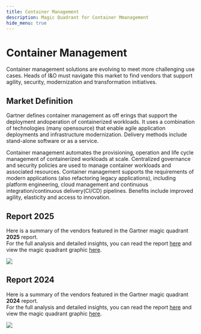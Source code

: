 ```yaml
---
title: Container Management
description: Magic Quadrant for Container Mmanagement
hide_menu: true
---
```


# Container Management

Container management solutions are evolving to meet more challenging use cases. Heads of I&O must navigate this market to find vendors that support agility, security, modernization and transformation initiatives.

## Market Definition

Gartner defines container management as off erings that support the deployment andoperation of containerized workloads. It uses a combination of technologies (many opensource) that enable agile application deployments and infrastructure modernization. Delivery methods include stand-alone software or as a service.

Container management automates the provisioning, operation and life cycle management of containerized workloads at scale. Centralized governance and security policies are used to manage container workloads and associated resources. Container management supports the requirements of modern applications (also refactoring legacy applications), including platform engineering, cloud management and continuous integration/continuous delivery(CI/CD) pipelines. Benefits include improved agility, elasticity and access to innovation.

## Report 2025

Here is a summary of the vendors featured in the Gartner magic quadrant **2025** report. <br/>For the full analysis and detailed insights, you can read the report
<a href="2025/container-management.pdf" target="_blank" rel="noopener noreferrer">here</a>
and view the magic quadrant graphic
<a href="2025/container-management.png" target="_blank" rel="noopener noreferrer">here</a>.

<img src="2025/container-management.png" loading="lazy" />

## Report 2024

Here is a summary of the vendors featured in the Gartner magic quadrant **2024** report. <br/>For the full analysis and detailed insights, you can read the report
<a href="2024/container-management.pdf" target="_blank" rel="noopener noreferrer">here</a>
and view the magic quadrant graphic
<a href="2024/container-management.png" target="_blank" rel="noopener noreferrer">here</a>.

<img src="2024/container-management.png" loading="lazy" />
